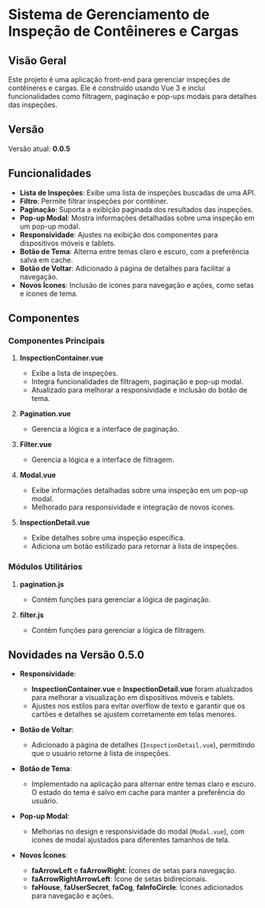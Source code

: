 # Sistema de Gerenciamento de Inspeção de Contêineres e Cargas

## Visão Geral

Este projeto é uma aplicação front-end para gerenciar inspeções de contêineres e cargas.
Ele é construído usando Vue 3 e inclui funcionalidades como filtragem,
paginação e pop-ups modais para detalhes das inspeções.

## Versão

Versão atual: **0.0.5**

## Funcionalidades

- **Lista de Inspeções**: Exibe uma lista de inspeções buscadas de uma API.
- **Filtro**: Permite filtrar inspeções por contêiner.
- **Paginação**: Suporta a exibição paginada dos resultados das inspeções.
- **Pop-up Modal**: Mostra informações detalhadas sobre uma inspeção em um pop-up modal.
- **Responsividade**: Ajustes na exibição dos componentes para dispositivos móveis e tablets.
- **Botão de Tema**: Alterna entre temas claro e escuro, com a preferência salva em cache.
- **Botão de Voltar**: Adicionado à página de detalhes para facilitar a navegação.
- **Novos Ícones**: Inclusão de ícones para navegação e ações, como setas e ícones de tema.

## Componentes

### Componentes Principais

1. **InspectionContainer.vue**
   - Exibe a lista de inspeções.
   - Integra funcionalidades de filtragem, paginação e pop-up modal.
   - Atualizado para melhorar a responsividade e inclusão do botão de tema.

2. **Pagination.vue**
   - Gerencia a lógica e a interface de paginação.

3. **Filter.vue**
   - Gerencia a lógica e a interface de filtragem.

4. **Modal.vue**
   - Exibe informações detalhadas sobre uma inspeção em um pop-up modal.
   - Melhorado para responsividade e integração de novos ícones.

5. **InspectionDetail.vue**
   - Exibe detalhes sobre uma inspeção específica.
   - Adiciona um botão estilizado para retornar à lista de inspeções.

### Módulos Utilitários

1. **pagination.js**
   - Contém funções para gerenciar a lógica de paginação.

2. **filter.js**
   - Contém funções para gerenciar a lógica de filtragem.

## Novidades na Versão 0.5.0

- **Responsividade**:
   - **InspectionContainer.vue** e **InspectionDetail.vue** foram atualizados para melhorar a visualização em dispositivos móveis e tablets.
   - Ajustes nos estilos para evitar overflow de texto e garantir que os cartões e detalhes se ajustem corretamente em telas menores.

- **Botão de Voltar**:
   - Adicionado à página de detalhes (`InspectionDetail.vue`), permitindo que o usuário retorne à lista de inspeções.

- **Botão de Tema**:
   - Implementado na aplicação para alternar entre temas claro e escuro. O estado do tema é salvo em cache para manter a preferência do usuário.

- **Pop-up Modal**:
   - Melhorias no design e responsividade do modal (`Modal.vue`), com ícones de modal ajustados para diferentes tamanhos de tela.

- **Novos Ícones**:
   - **faArrowLeft** e **faArrowRight**: Ícones de setas para navegação.
   - **faArrowRightArrowLeft**: Ícone de setas bidirecionais.
   - **faHouse**, **faUserSecret**, **faCog**, **faInfoCircle**: Ícones adicionados para navegação e ações.







